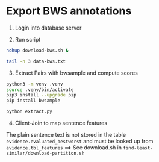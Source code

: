 # Export BWS annotations


1. Login into database server

2. Run script

```sh
nohup download-bws.sh &
```

```sh
tail -n 3 data-bws.txt
```


3. Extract Pairs with bwsample and compute scores

```sh
python3 -m venv .venv
source .venv/bin/activate
pip3 install --upgrade pip
pip install bwsample
```

```sh
python extract.py
```

4. Client-Join to map sentence features

The plain sentence text is not stored in the table `evidence.evaluated_bestworst` and must be looked up from `evidence.tbl_features` ==> See download.sh in `find-least-similar/download-partition.sh`
